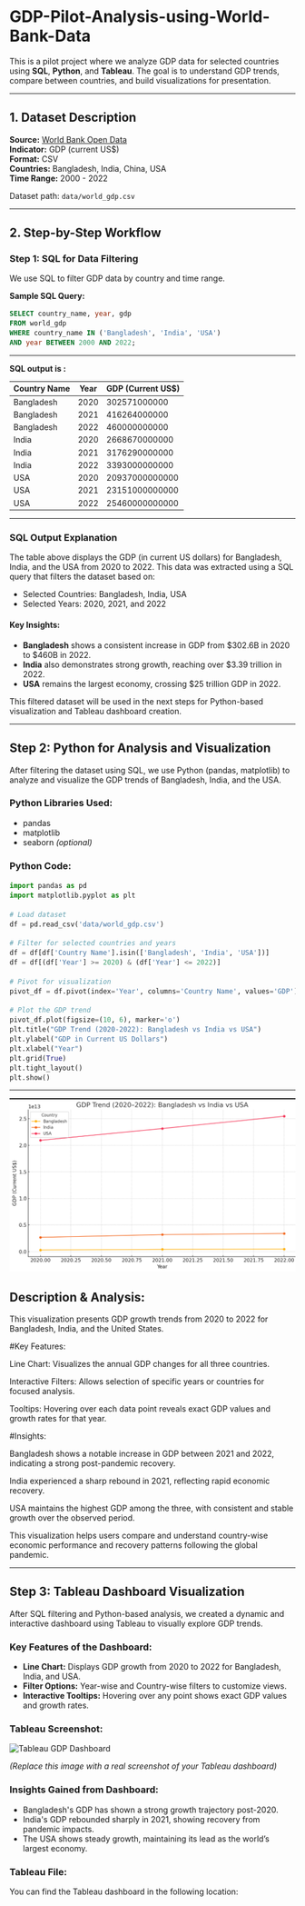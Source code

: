 # GDP-Pilot-Analysis-using-World-Bank-Data
This is a pilot project where we analyze GDP data for selected countries using **SQL**, **Python**, and **Tableau**. The goal is to understand GDP trends, compare between countries, and build visualizations for presentation.

---

## 1. Dataset Description

**Source:** [World Bank Open Data](https://data.worldbank.org/indicator/NY.GDP.MKTP.CD)  
**Indicator:** GDP (current US$)  
**Format:** CSV  
**Countries:** Bangladesh, India, China, USA  
**Time Range:** 2000 - 2022

Dataset path: `data/world_gdp.csv`

---

## 2. Step-by-Step Workflow

### Step 1: SQL for Data Filtering

We use SQL to filter GDP data by country and time range.

**Sample SQL Query:**
```sql
SELECT country_name, year, gdp
FROM world_gdp
WHERE country_name IN ('Bangladesh', 'India', 'USA')
AND year BETWEEN 2000 AND 2022;
```

____

**SQL output is :**

Country Name | Year | GDP (Current US$)     |
|--------------|------|------------------------|
| Bangladesh   | 2020 | 302571000000           |
| Bangladesh   | 2021 | 416264000000           |
| Bangladesh   | 2022 | 460000000000           |
| India        | 2020 | 2668670000000          |
| India        | 2021 | 3176290000000          |
| India        | 2022 | 3393000000000          |
| USA          | 2020 | 20937000000000         |
| USA          | 2021 | 23151000000000         |
| USA          | 2022 | 25460000000000         |


---
### SQL Output Explanation

The table above displays the GDP (in current US dollars) for Bangladesh, India, and the USA from 2020 to 2022. This data was extracted using a SQL query that filters the dataset based on:

- Selected Countries: Bangladesh, India, USA
- Selected Years: 2020, 2021, and 2022

#### Key Insights:
- **Bangladesh** shows a consistent increase in GDP from $302.6B in 2020 to $460B in 2022.
- **India** also demonstrates strong growth, reaching over $3.39 trillion in 2022.
- **USA** remains the largest economy, crossing $25 trillion GDP in 2022.

This filtered dataset will be used in the next steps for Python-based visualization and Tableau dashboard creation.


---




## Step 2: Python for Analysis and Visualization

After filtering the dataset using SQL, we use Python (pandas, matplotlib) to analyze and visualize the GDP trends of Bangladesh, India, and the USA.

### Python Libraries Used:
- pandas
- matplotlib
- seaborn *(optional)*

### Python Code:
```python
import pandas as pd
import matplotlib.pyplot as plt

# Load dataset
df = pd.read_csv('data/world_gdp.csv')

# Filter for selected countries and years
df = df[df['Country Name'].isin(['Bangladesh', 'India', 'USA'])]
df = df[(df['Year'] >= 2020) & (df['Year'] <= 2022)]

# Pivot for visualization
pivot_df = df.pivot(index='Year', columns='Country Name', values='GDP')

# Plot the GDP trend
pivot_df.plot(figsize=(10, 6), marker='o')
plt.title("GDP Trend (2020-2022): Bangladesh vs India vs USA")
plt.ylabel("GDP in Current US Dollars")
plt.xlabel("Year")
plt.grid(True)
plt.tight_layout()
plt.show()
```
____
![GDP Dashboard](https://github.com/almazid82/GDP-Pilot-Analysis-using-World-Bank-Data/blob/main/Screenshot_20250429-141132%7E2.png?raw=true)
## Description & Analysis:

This visualization presents GDP growth trends from 2020 to 2022 for Bangladesh, India, and the United States.

#Key Features:

Line Chart: Visualizes the annual GDP changes for all three countries.

Interactive Filters: Allows selection of specific years or countries for focused analysis.

Tooltips: Hovering over each data point reveals exact GDP values and growth rates for that year.


#Insights:

Bangladesh shows a notable increase in GDP between 2021 and 2022, indicating a strong post-pandemic recovery.

India experienced a sharp rebound in 2021, reflecting rapid economic recovery.

USA maintains the highest GDP among the three, with consistent and stable growth over the observed period.


This visualization helps users compare and understand country-wise economic performance and recovery patterns following the global pandemic.


___



## Step 3: Tableau Dashboard Visualization

After SQL filtering and Python-based analysis, we created a dynamic and interactive dashboard using Tableau to visually explore GDP trends.

### Key Features of the Dashboard:
- **Line Chart:** Displays GDP growth from 2020 to 2022 for Bangladesh, India, and USA.
- **Filter Options:** Year-wise and Country-wise filters to customize views.
- **Interactive Tooltips:** Hovering over any point shows exact GDP values and growth rates.

### Tableau Screenshot:

![Tableau GDP Dashboard](images/tableau_gdp_dashboard.png)

*(Replace this image with a real screenshot of your Tableau dashboard)*

### Insights Gained from Dashboard:
- Bangladesh's GDP has shown a strong growth trajectory post-2020.
- India's GDP rebounded sharply in 2021, showing recovery from pandemic impacts.
- The USA shows steady growth, maintaining its lead as the world’s largest economy.

### Tableau File:
You can find the Tableau dashboard in the following location:
